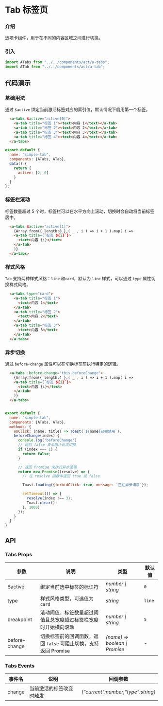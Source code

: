 # Tab 标签页

### 介绍

选项卡组件，用于在不同的内容区域之间进行切换。

### 引入

```js
import ATabs from "../../components/act/a-tabs";
import ATab from "../../components/act/a-tab";
```

## 代码演示

### 基础用法

通过 `$active` 绑定当前激活标签对应的索引值，默认情况下启用第一个标签。

```html
  <a-tabs $active="active[0]">
    <a-tab title="标签 1"><text>内容 1</text></a-tab>
    <a-tab title="标签 2"><text>内容 2</text></a-tab>
    <a-tab title="标签 3"><text>内容 3</text></a-tab>
    <a-tab title="标签 4"><text>内容 4</text></a-tab>
  </a-tabs>
```

```js
export default {
  name: "simple-tab",
  components: {ATabs, ATab},
  data() {
    return {
      active: [2, 0]
    }
  }
};
```

### 标签栏滚动

标签数量超过 5 个时，标签栏可以在水平方向上滚动，切换时会自动将当前标签居中。

```html
  <a-tabs $active="active[1]">
    {Array.from({ length:8 },( _ , i ) => i + 1 ).map( i =>
    <a-tab title={`标签 ${i}`}>
      <text>内容 {i}</text>
    </a-tab>
    )}
  </a-tabs>
```

### 样式风格

`Tab` 支持两种样式风格：`line` 和`card`，默认为 `line` 样式，可以通过 `type` 属性切换样式风格。

```html
  <a-tabs type="card">
    <a-tab title="标签 1">
      <text>内容 1</text>
    </a-tab>
    <a-tab title="标签 2">
      <text>内容 2</text>
    </a-tab>
    <a-tab title="标签 3">
      <text>内容 3</text>
    </a-tab>
  </a-tabs>

```

### 异步切换

通过 `before-change` 属性可以在切换标签前执行特定的逻辑。

```html
  <a-tabs :before-change="this.beforeChange">
    {Array.from({ length:4 },( _ , i ) => i + 1 ).map( i =>
    <a-tab title={`标签 ${i}`}>
      <text>内容 {i}</text>
    </a-tab>
    )}
  </a-tabs>
```

```js

export default {
  name: "simple-tab",
  components: {ATabs, ATab},
  methods: {
    onClick: (name, title) => Toast(`${name}已被禁用`),
    beforeChange(index) {
      console.log('beforeChange')
      // 返回 false 表示阻止此次切换
      if (index === 1) {
        return false;
      }

      // 返回 Promise 来执行异步逻辑
      return new Promise((resolve) => {
        // 在 resolve 函数中返回 true 或 false

        Toast.loading({forbidClick: true, message: `正在异步请求`});

        setTimeout(() => {
          resolve(index !== 3);
          Toast.clear();
        }, 1000)
      });
    }
  }
}
```

## API

### Tabs Props

| 参数 | 说明 | 类型 | 默认值 |
| --- | --- | --- | --- |
| $active | 绑定当前选中标签的标识符 | _number \| string_ | `0` |
| type | 样式风格类型，可选值为 `card` | _string_ | `line` |
| breakpoint | 滚动阈值，标签数量超过阈值且总宽度超过标签栏宽度时开始横向滚动 | _number \| string_ | `5` |
| before-change | 切换标签前的回调函数，返回 `false` 可阻止切换，支持返回 Promise | _(name) => boolean \| Promise_ | - |

### Tabs Events

| 事件名 | 说明 | 回调参数 |
| --- | --- | --- |
| change | 当前激活的标签改变时触发 | _{"current":number,"type":string}_ |


